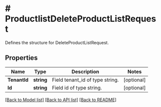 # # ProductlistDeleteProductListRequest
Defines the structure for DeleteProductListRequest.

## Properties 


Name | Type | Description | Notes
------------ | ------------- | ------------- | -------------
**TenantId**| **string** | Field tenant_id of type string.  | [optional]
**Id**| **string** | Field id of type string.  | [optional]


[[Back to Model list]](../../README.md#models) [[Back to API list]](../../README.md#endpoints) [[Back to README]](../../README.md)

